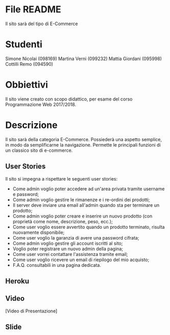# File README
Il sito sarà del tipo di E-Commerce
# Studenti
Simone Nicolai (098169)
Martina Verni (099232)
Mattia Giordani (095998)
Cottilli Remo (094590)
# Obbiettivi
Il sito viene creato con scopo didattico, per esame del corso Programmazione Web 2017/2018.
# Descrizione
Il sito sarà della categoria E-Commerce. Possiederà una aspetto semplice, in modo da semplificarne la navigazione. Permette le principali funzioni di un classico sito di e-commerce.
## User Stories
Il sito si impegna a rispettare le seguenti user stories:
* Come admin voglio poter accedere ad un'area privata tramite username e password;
* Come admin voglio gestire le rimanenze e i re-ordini dei prodotti;
* Il server deve inviare una email all'admin quando sta per terminare un prodotto;
* Come admin voglio poter creare e inserire un nuovo prodotto (con proprietà come nome, descrizione, peso, ecc.);
* Come user voglio essere avvertito quando un prodotto terminato, risulta nuovamente disponibile;
* Come user voglio la garanzia di avere una password cifrata;
* Come admin voglio gestire gli account iscritti al sito;
* Voglio poter registrare un nuovo admin della pagina;
* Come user vorrei contattare l'assistenza tramite email;
* Come user voglio ricevere un email di riepilogo del mio acquisto;
* F.A.Q. consultabili in una pagina dedicata.

## Heroku
[App su Heroku]:
https://mrms-store.herokuapp.com/#!/

## Video
[Video di Presentazione]

## Slide 
[Slides di Presentazione]:
https://mega.nz/#!1jIVXDoA!fnMWT3vdyaWPIr_1wBDBkRIsRNqKMI_RaGQpZ4vWSOg
